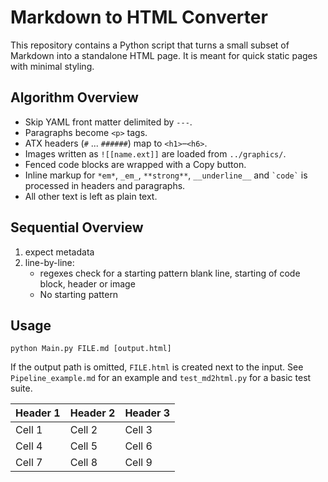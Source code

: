 # Markdown to HTML Converter

This repository contains a Python script that turns a small subset of Markdown into a standalone HTML page. It is meant for quick static pages with minimal styling.

## Algorithm Overview

- Skip YAML front matter delimited by `---`.
- Paragraphs become `<p>` tags.
- ATX headers (`#` ... `######`) map to `<h1>`&ndash;`<h6>`.
- Images written as `![[name.ext]]` are loaded from `../graphics/`.
- Fenced code blocks are wrapped with a Copy button.
- Inline markup for `*em*`, `_em_`, `**strong**`, `__underline__` and `` `code` `` is processed in headers and paragraphs.
- All other text is left as plain text.

## Sequential Overview
1. expect metadata
2. line-by-line:
    - regexes check for a starting pattern blank line, starting of code block, header or image
    - No starting pattern

## Usage

```
python Main.py FILE.md [output.html]
```

If the output path is omitted, `FILE.html` is created next to the input.  See `Pipeline_example.md` for an example and `test_md2html.py` for a basic test suite.

| Header 1 | Header 2 | Header 3 |
|----------|----------|----------|
| Cell 1   | Cell 2   | Cell 3   |
| Cell 4   | Cell 5   | Cell 6   |
| Cell 7   | Cell 8   | Cell 9   |